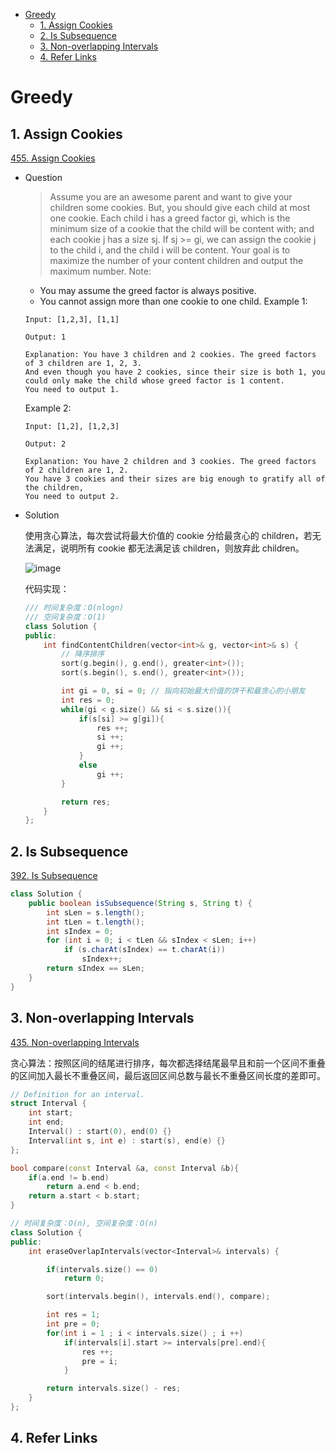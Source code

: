 - [Greedy](#greedy)
  - [1. Assign Cookies](#1-assign-cookies)
  - [2. Is Subsequence](#2-is-subsequence)
  - [3. Non-overlapping Intervals](#3-non-overlapping-intervals)
  - [4. Refer Links](#4-refer-links)

# Greedy

## 1. Assign Cookies

[455. Assign Cookies](https://leetcode.com/problems/assign-cookies/description/)

- Question
  > Assume you are an awesome parent and want to give your children some cookies. But, you should give each child at most one cookie. Each child i has a greed factor gi, which is the minimum size of a cookie that the child will be content with; and each cookie j has a size sj. If sj >= gi, we can assign the cookie j to the child i, and the child i will be content. Your goal is to maximize the number of your content children and output the maximum number.
  Note:
  - You may assume the greed factor is always positive. 
  - You cannot assign more than one cookie to one child.
  Example 1:
  ```
  Input: [1,2,3], [1,1]

  Output: 1

  Explanation: You have 3 children and 2 cookies. The greed factors of 3 children are 1, 2, 3. 
  And even though you have 2 cookies, since their size is both 1, you could only make the child whose greed factor is 1 content.
  You need to output 1.
  ```
  Example 2:
  ```
  Input: [1,2], [1,2,3]

  Output: 2

  Explanation: You have 2 children and 3 cookies. The greed factors of 2 children are 1, 2. 
  You have 3 cookies and their sizes are big enough to gratify all of the children, 
  You need to output 2.
  ```
- Solution
  
  使用贪心算法，每次尝试将最大价值的 cookie 分给最贪心的 children，若无法满足，说明所有 cookie 都无法满足该 children，则放弃此 children。

  ![image](http://otaivnlxc.bkt.clouddn.com/jpg/2018/4/24/99e4a0f1b1deccaaa2c27e5d0278367f.jpg)
  
  代码实现：
  ```cpp
  /// 时间复杂度：O(nlogn)
  /// 空间复杂度：O(1)
  class Solution {
  public:
      int findContentChildren(vector<int>& g, vector<int>& s) {
          // 降序排序
          sort(g.begin(), g.end(), greater<int>());
          sort(s.begin(), s.end(), greater<int>());

          int gi = 0, si = 0; // 指向初始最大价值的饼干和最贪心的小朋友
          int res = 0;
          while(gi < g.size() && si < s.size()){
              if(s[si] >= g[gi]){
                  res ++;
                  si ++;
                  gi ++;
              }
              else
                  gi ++;
          }

          return res;
      }
  };
  ```

## 2. Is Subsequence

[392. Is Subsequence](https://leetcode.com/problems/is-subsequence/)

```java
class Solution {
    public boolean isSubsequence(String s, String t) {  
        int sLen = s.length();  
        int tLen = t.length();  
        int sIndex = 0;  
        for (int i = 0; i < tLen && sIndex < sLen; i++)
            if (s.charAt(sIndex) == t.charAt(i))
                sIndex++;  
        return sIndex == sLen;  
    }  
}
```

## 3. Non-overlapping Intervals

[435. Non-overlapping Intervals](https://leetcode.com/problems/non-overlapping-intervals/description/)

贪心算法：按照区间的结尾进行排序，每次都选择结尾最早且和前一个区间不重叠的区间加入最长不重叠区间，最后返回区间总数与最长不重叠区间长度的差即可。

```cpp
// Definition for an interval.
struct Interval {
    int start;
    int end;
    Interval() : start(0), end(0) {}
    Interval(int s, int e) : start(s), end(e) {}
};

bool compare(const Interval &a, const Interval &b){
    if(a.end != b.end)
        return a.end < b.end;
    return a.start < b.start;
}

// 时间复杂度：O(n), 空间复杂度：O(n)
class Solution {
public:
    int eraseOverlapIntervals(vector<Interval>& intervals) {

        if(intervals.size() == 0)
            return 0;

        sort(intervals.begin(), intervals.end(), compare);

        int res = 1;
        int pre = 0;
        for(int i = 1 ; i < intervals.size() ; i ++)
            if(intervals[i].start >= intervals[pre].end){
                res ++;
                pre = i;
            }

        return intervals.size() - res;
    }
};
```

## 4. Refer Links